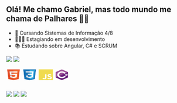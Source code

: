 ## Olá! Me chamo Gabriel, mas todo mundo me chama de **Palhares** 👋🐨
- 🎒 Cursando Sistemas de Informação 4/8
- 👨🏻‍💻 Estagiando em desenvolvimento
- 📚 Estudando sobre Angular, C# e SCRUM
<div>
  <a src="https://github.com/gabrielplhrs">
  <img height="165em" src="https://github-readme-stats.vercel.app/api?username=gabrielplhrs&show_icons=true&theme=radical"/>
  <img height="165em" src="https://github-readme-stats.vercel.app/api/top-langs/?username=gabrielplhrs&layout=compact&langs_count=16&theme=radical"/>
  </a>
</div>
<br>
<div>
   <img align="center" alt="HTML" height="30" width="40" src="https://raw.githubusercontent.com/devicons/devicon/master/icons/html5/html5-original.svg">
   <img align="center" alt="CSS" height="30" width="40" src="https://raw.githubusercontent.com/devicons/devicon/master/icons/css3/css3-original.svg">  
   <img align="center" alt="Js" height="30" width="40" src="https://raw.githubusercontent.com/devicons/devicon/master/icons/javascript/javascript-plain.svg">  
   <img align="center" alt="Csharp" height="30" width="40" src="https://raw.githubusercontent.com/devicons/devicon/master/icons/csharp/csharp-original.svg">
</div>
  
##
  
<a href="https://www.linkedin.com/in/gabriel-pizzani-palhares" /><img src="https://img.shields.io/badge/LinkedIn-0077B5?style=for-the-badge&logo=linkedin&logoColor=white" /></a>
<a href="https://twitter.com/gabrielplhrs"/><img src="https://img.shields.io/badge/Twitter-1DA1F2?style=for-the-badge&logo=twitter&logoColor=white"/></a>
<a href="https://www.instagram.com/gabrielplhrs/"/><img src="https://img.shields.io/badge/Instagram-E4405F?style=for-the-badge&logo=instagram&logoColor=white"/></a>
